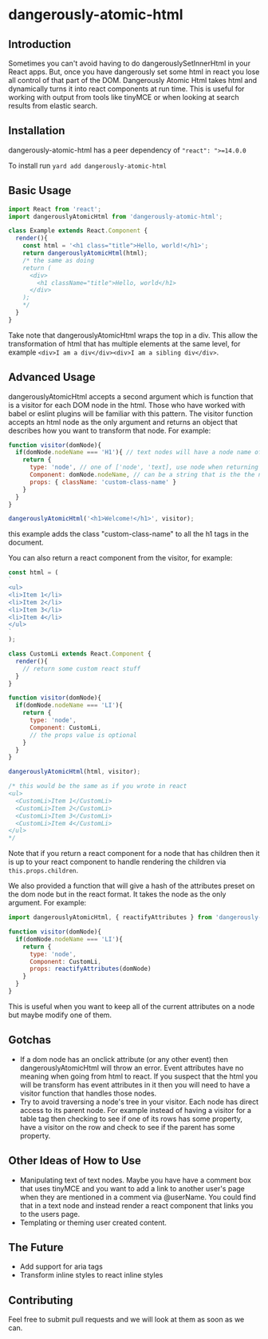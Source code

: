 # dangerously-atomic-html

## Introduction
Sometimes you can't avoid having to do dangerouslySetInnerHtml in your React apps. But, once you have dangerously set some html in react you lose all control of that part of the DOM. Dangerously Atomic Html takes html and dynamically turns it into react components at run time. This is useful for working with output from tools like tinyMCE or when looking at search results from elastic search.

## Installation
dangerously-atomic-html has a peer dependency of `"react": ">=14.0.0`

To install run `yard add dangerously-atomic-html`

## Basic Usage
```javascript
import React from 'react';
import dangerouslyAtomicHtml from 'dangerously-atomic-html';

class Example extends React.Component {
  render(){
    const html = '<h1 class="title">Hello, world!</h1>';
    return dangerouslyAtomicHtml(html);
    /* the same as doing
    return (
      <div>
        <h1 className="title">Hello, world</h1>
      </div>
    );
    */
  }
}

```
Take note that dangerouslyAtomicHtml wraps the top in a div. This allow the transformation of html that has multiple elements at the same level, for example `<div>I am a div</div><div>I am a sibling div</div>`.

## Advanced Usage
dangerouslyAtomicHtml accepts a second argument which is function that is a visitor for each DOM node in the html. Those who have worked with babel or eslint plugins will be familiar with this pattern. The visitor function accepts an html node as the only argument and returns an object that describes how you want to transform that node. For example:
```javascript
function visitor(domNode){
  if(domNode.nodeName === 'H1'){ // text nodes will have a node name of `#text`
    return {
      type: 'node', // one of ['node', 'text], use node when returning anything that is not raw text.
      Component: domNode.nodeName, // can be a string that is the the name of an html node or a react component,
      props: { className: 'custom-class-name' }
    }
  }
}

dangerouslyAtomicHtml('<h1>Welcome!</h1>', visitor);

```
this example adds the class "custom-class-name" to all the h1 tags in the document.

You can also return a react component from the visitor, for example:
```javascript
const html = (
`
<ul>
<li>Item 1</li>
<li>Item 2</li>
<li>Item 3</li>
<li>Item 4</li>
</ul>
`
);

class CustomLi extends React.Component {
  render(){
    // return some custom react stuff
  }
}

function visitor(domNode){
  if(domNode.nodeName === 'LI'){
    return {
      type: 'node',
      Component: CustomLi,
      // the props value is optional
    }
  }
}

dangerouslyAtomicHtml(html, visitor);

/* this would be the same as if you wrote in react
<ul>
  <CustomLi>Item 1</CustomLi>
  <CustomLi>Item 2</CustomLi>
  <CustomLi>Item 3</CustomLi>
  <CustomLi>Item 4</CustomLi>
</ul>
*/

```
Note that if you return a react component for a node that has children then it is up to your react component to handle rendering the children via `this.props.children`.

We also provided a function that will give a hash of the attributes preset on the dom node but in the react format. It takes the node as the only argument. For example:
```javascript
import dangerouslyAtomicHtml, { reactifyAttributes } from 'dangerously-atomic-html'

function visitor(domNode){
  if(domNode.nodeName === 'LI'){
    return {
      type: 'node',
      Component: CustomLi,
      props: reactifyAttributes(domNode)
    }
  }
}
```

This is useful when you want to keep all of the current attributes on a node but maybe modify one of them.
## Gotchas

* If a dom node has an onclick attribute (or any other event) then dangerouslyAtomicHtml will throw an error. Event attributes have no meaning when going from html to react. If you suspect that the html you will be transform has event attributes in it then you will need to have a visitor function that handles those nodes.
* Try to avoid traversing a node's tree in your visitor. Each node has direct access to its parent node. For example instead of having a visitor for a table tag then checking to see if one of its rows has some property, have a visitor on the row and check to see if the parent has some property.

## Other Ideas of How to Use
* Manipulating text of text nodes. Maybe you have have a comment box that uses tinyMCE and you want to add a link to another user's page when they are mentioned in a comment via @userName. You could find that in a text node and instead render a react component that links you to the users page.
* Templating or theming user created content.

## The Future
* Add support for aria tags
* Transform inline styles to react inline styles

## Contributing
Feel free to submit pull requests and we will look at them as soon as we can.
